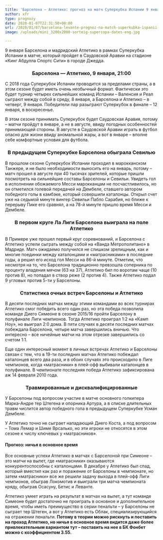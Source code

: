 ```yaml
---
title: 'Барселона – Атлетико: прогноз на матч Суперкубка Испании 9 января'
author: xfr
type: prognozy
date: 2020-01-07T22:31:50+00:00
url: /2020/01/07/barselona-levante-prognoz-na-match-superkubka-ispanii-9-yanvarya/
image: /uploads/mini_3200x2000-sorteig-supercopa-dates-eng.jpg

---
```

9 января Барселона и мадридский Атлетико в рамках Суперкубка Испании в матче, который пройдет в Саудовской Аравии на стадионе &#171;Кинг Абдулла Спортс Сити&#187; в городе Джедда.

<h3 style="text-align: center;">
  <strong>Барселона &#8212; Атлетико, 9 января, 21:00</strong>
</h3>

С 2018 года Суперкубок Испании проводится за пределами страны, а в этом сезоне будет иметь очень необычный формат. Фактически это будет турнир четырех сильнейших команд Испании – Валенсия и Реал сыграют между собой в среду, 8 января, а Барселона и Атлетико – в четверг, 9 января. Победители пар разыграют Суперкубок в финале – 12 января, в воскресенье.

В этом сезоне принимать Суперкубок будет Саудовская Аравия, потому – матчи пройдут в январе, а не в августе, ввиду погодных особенностей принимающей стороны. В августе в Саудовской Аравии играть в футбол опасно для жизни ввиду аномальной жары, а вот в январе – вполне себе комфортные условия для футбола.

<h3 style="text-align: center;">
  <strong>В предыдущем Суперкубке Барселона обыграла Севилью</strong>
</h3>

В прошлом сезоне Суперкубок Испании проходил в марокканском Танжере, и не было необходимости выносить его на январь, потому – матч прошел в августе при 40 тысячах зрителей, которые пришли посмотреть на сильнейшие составы Барселоны и Севильи. Увидеть гол в исполнении обожаемого Месси марокканцам не посчастливилось, но он отметился голевой передачей на Дембеле, ставшего автором победного голы в камбэке, который совершили каталонцы. Открыл счет уже на седьмой минуте вингер Севильи Пабло Сарабия, но ближе к перерыву Пике его сравнял, а на 78-й минуте пришло время Месси и Дембеле.

<h3 style="text-align: center;">
  <strong>В первом круге Ла Лиги Барселона выиграла на поле Атлетико</strong>
</h3>

В Примере уже прошел первый круг соревнований, и Барселона с Атлетико успели сыграть между собой на &#171;Ванда Метрополитано&#187; в Мадриде. Матч ожидаемо получился не слишком зрелищным, как и многие поединки между каталонцами и &#171;матрасниками&#187; в последние годы, а решил его исход гол Месси на 86-й минуте. Отметим, что несмотря на то, что Барселона традиционно превзошла соперника по проценту владения мячом (63 на 37), Атлетико бил по воротам чаще (10 против 8), но попадал в створ реже (2 против 4). Также Атлетико подал 9 угловых против 5-ти у Барселоны.

<h3 style="text-align: center;">
  <strong>Статистика очных встреч Барселоны и Атлетико</strong>
</h3>

В десяти последних матчах между этими командами во всех турнирах Атлетико смог победить всего один раз, но эта победа позволила команде Диего Симеоне в сезоне 2015/16 пройти Барселону в полуфинале Лиги чемпионов. Тогда Атлетико проиграл 1:2 на &#171;Камп Ноу&#187;, но выиграл 2:0 дома. В пяти случаях в десяти последних матчах побеждала Барселона, четыре матча завершились вничью. Что интересно – все ничейные матчи на этом отрезке завершились со счетом 1:1.

Еще один интересный момент в личных встречах Атлетико и Барселоны связан с тем, что в 19-ти последних матчах Атлетико побеждал каталонцев всего два раза, и в обоих случаях это происходило в Лиге чемпионов, когда &#171;матрасники&#187; в плей-офф выбивали каталонцев в полуфинале. В чемпионате последняя победа Атлетико зафиксирована аж 14 февраля 2010 года.

<h3 style="text-align: center;">
  <strong>Травмированные и дисквалифицированные</strong>
</h3>

У Барселоны под вопросом участие в матче основного голкипера Марка-Андре тер Штегена и опорника Артура, а в списке длительных травм числится автор победного гола в предыдущем Суперкубке Усман Дембеле.

У Атлетико точно не сыграет нападающий Диего Коста, а под вопросом – Тома Лемар и Шиме Врсалько, но эти игроки не относятся в этом сезоне к числу ключевых у &#171;матрасников&#187;.

#### **Прогноз: ничья в основное время**

Все основные успехи Атлетико в матчах с Барселоной при Симеоне – это матчи на вылет, где &#171;матрасники&#187; оказываются конкурентоспособны с каталонцами. В декабре у Атлетико был спад, который вместил как раз и поражение от Барселоны в чемпионате, но затем &#171;матрасники&#187; все же решили задачу выхода в плей-офф Лиги чемпионов, обыграв Локомотив и выиграли три матча чемпионата кряду, обыграв Осасуну, Бетис и Леванте.

Атлетико умеет играть на результат в матчах на вылет, а тут команде Симеоне будет достаточно не проиграть в основное и дополнительное время, чтобы иметь преимущество в серии пенальти – у Барселоны не сыграет тер Штеген, а вот у Атлетико есть Облак, специализирующийся на отражении пенальти. **Потому в теории можно рискнуть и поставить на проход Атлетико, но ничья в основное время видится даже более привлекательным вариантом тут – поставить на нее в БК Фонбет можно с коэффициентом 3.55.**